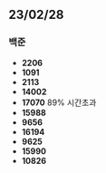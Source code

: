## 23/02/28

### 백준

- **2206**
- **1091**
- **2113**
- **14002**
- **17070** 89% 시간초과
- **15988**
- **9656**
- **16194**
- **9625**
- **15990**
- **10826**
